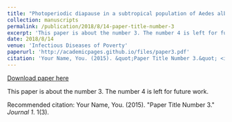 ```yaml
---
title: "Photoperiodic diapause in a subtropical population of Aedes albopictus in Guangzhou, China: optimized field-laboratory-based study and statistical models for comprehensive chracterization"
collection: manuscripts
permalink: /publication/2018/8/14-paper-title-number-3
excerpt: 'This paper is about the number 3. The number 4 is left for future work.'
date: 2018/8/14
venue: 'Infectious Diseases of Poverty'
paperurl: 'http://academicpages.github.io/files/paper3.pdf'
citation: 'Your Name, You. (2015). &quot;Paper Title Number 3.&quot; <i>Journal 1</i>. 1(3).'
---
```


<a href='http://academicpages.github.io/files/paper3.pdf'>Download paper here</a>

This paper is about the number 3. The number 4 is left for future work.

Recommended citation: Your Name, You. (2015). "Paper Title Number 3." <i>Journal 1</i>. 1(3).